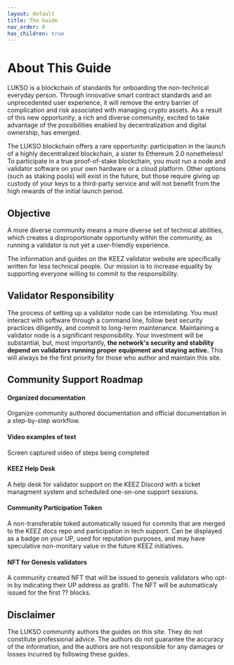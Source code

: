 ```yaml
---
layout: default
title: The Guide
nav_order: 0
has_children: true
---
```


# About This Guide

LUKSO is a blockchain of standards for onboarding the non-technical everyday person. Through innovative smart contract standards and an unprecedented user experience, it will remove the entry barrier of complication and risk associated with managing crypto assets. As a result of this new opportunity, a rich and diverse community, excited to take advantage of the possibilities enabled by decentralization and digital ownership, has emerged.

The LUKSO blockchain offers a rare opportunity: participation in the launch of a highly decentralized blockchain, a sister to Ethereum 2.0 nonetheless!
To participate in a true proof-of-stake blockchain, you must run a  node and validator software on your own hardware or a cloud platform. Other options (such as staking pools) will exist in the future, but those require giving up custody of your keys to a third-party service and will not benefit from the high rewards of the initial launch period.


## Objective

A more diverse community means a more diverse set of technical abilities, which creates a disproportionate opportunity within the community, as running a validator is not yet a user-friendly experience.

The information and guides on the KEEZ validator website are specifically written for less technical people. Our mission is to increase equality by supporting everyone willing to commit to the responsibility.


## Validator Responsibility

The process of setting up a validator node can be intimidating. You must interact with software through a command line, follow best security practices diligently, and commit to long-term maintenance. Maintaining a validator node is a significant responsibility. Your investment will be substantial, but, most importantly, **the network's security and stability depend on validators running proper equipment and staying active.** This will always be the first priority for those who author and maintain this site.

## Community Support Roadmap
#### Organized documentation
Organize community authored documentation and official documentation in a step-by-step workflow.
#### Video examples of text
Screen captured video of steps being completed
#### KEEZ Help Desk
A help desk for validator support on the KEEZ Discord with a ticket managment system and scheduled one-on-one support sessions.
#### Community Participation Token
A non-transferable toked automatically issued for commits that are merged to the KEEZ docs repo and participation in tech support. Can be displayed as a badge on your UP, used for reputation purposes, and may have speculative non-monitary value in the future KEEZ initiatives.
#### NFT for Genesis validators
A community created NFT that will be issued to genesis validators who opt-in by indicating their UP address as grafiti. The NFT will be automatiicaly issued for the first ?? blocks.


## Disclaimer
The LUKSO community authors the guides on this site. They do not constitute professional advice. The authors do not guarantee the accuracy of the information, and the authors are not responsible for any damages or losses incurred by following these guides.



